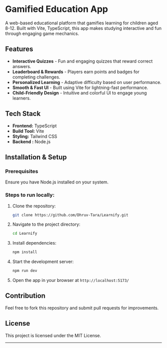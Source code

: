 # Gamified Education App

A web-based educational platform that gamifies learning for children aged 8-12. Built with Vite, TypeScript, this app makes studying interactive and fun through engaging game mechanics.

## Features
- **Interactive Quizzes** - Fun and engaging quizzes that reward correct answers.
- **Leaderboard & Rewards** - Players earn points and badges for completing challenges.
- **Personalized Learning** - Adaptive difficulty based on user performance.
- **Smooth & Fast UI** - Built using Vite for lightning-fast performance.
- **Child-Friendly Design** - Intuitive and colorful UI to engage young learners.

## Tech Stack
- **Frontend:** TypeScript
- **Build Tool:** Vite
- **Styling:** Tailwind CSS 
- **Backend :** Node.js

## Installation & Setup
### Prerequisites
Ensure you have Node.js installed on your system.

### Steps to run locally:
1. Clone the repository:
   ```sh
   git clone https://github.com/Dhruv-Tara/Learnify.git
   ```
2. Navigate to the project directory:
   ```sh
   cd Learnify
   ```
3. Install dependencies:
   ```sh
   npm install
   ```
4. Start the development server:
   ```sh
   npm run dev
   ```
5. Open the app in your browser at `http://localhost:5173/`

## Contribution
Feel free to fork this repository and submit pull requests for improvements.

## License
This project is licensed under the MIT License.

---


